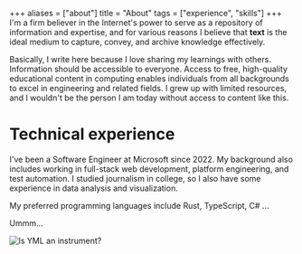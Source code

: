 +++
aliases = ["about"]
title = "About"
tags = ["experience", "skills"]
+++
I'm a firm believer in the Internet's power to serve as a repository of information and expertise, and for various reasons I believe that **text** is the ideal medium to capture, convey, and archive knowledge effectively.

Basically, I write here because I love sharing my learnings with others. Information should be accessible to everyone. Access to free, high-quality educational content in computing enables individuals from all backgrounds to excel in engineering and related fields. I grew up with limited resources, and I wouldn't be the person I am today without access to content like this. 
# Technical experience
I've been a Software Engineer at Microsoft since 2022. My background also includes working in full-stack web development, platform engineering, and test automation. I studied journalism in college, so I also have some experience in data analysis and visualization.

My preferred programming languages include Rust, TypeScript, C# ...

Ummm...

![Is YML an instrument?](https://gibbystatic.blob.core.windows.net/static/yml.png)
